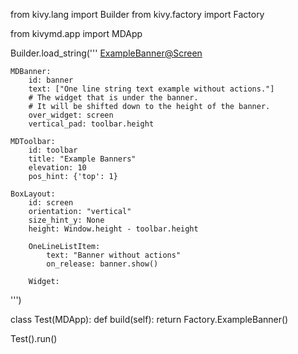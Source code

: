 from kivy.lang import Builder
from kivy.factory import Factory

from kivymd.app import MDApp

Builder.load_string('''
<ExampleBanner@Screen>

    MDBanner:
        id: banner
        text: ["One line string text example without actions."]
        # The widget that is under the banner.
        # It will be shifted down to the height of the banner.
        over_widget: screen
        vertical_pad: toolbar.height

    MDToolbar:
        id: toolbar
        title: "Example Banners"
        elevation: 10
        pos_hint: {'top': 1}

    BoxLayout:
        id: screen
        orientation: "vertical"
        size_hint_y: None
        height: Window.height - toolbar.height

        OneLineListItem:
            text: "Banner without actions"
            on_release: banner.show()

        Widget:
''')


class Test(MDApp):
    def build(self):
        return Factory.ExampleBanner()


Test().run()